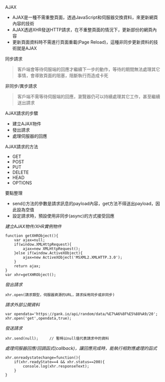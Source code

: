 AJAX
- AJAX是一種不需重整頁面，透過JavaScript和伺服器交換資料，來更新網頁內容的技術
- AJAX透過XHR發送HTTP請求，在不重整頁面的情況下，更新部份的網頁內容
- 更新頁面資料時不需進行頁面重載(Page Reload)，這種非同步更新資料的技術就是AJAX

同步請求
>客戶端會等待伺服端的回應才繼續下一步的動作，等待的期間無法處理其它事情，會導致頁面的阻塞，阻斷執行而造成卡死

非同步/異步請求
>客戶端不需等待伺服端的回應，瀏覽器仍可以持續處理其它工作，甚至繼續送出請求

AJAX請求的步驟
* 建立AJAX物件
* 發出請求
* 處理伺服器的回應

AJAX請求的方法
* GET
* POST
* PUT
* DELETE
* HEAD
* OPTIONS

要點整理
- send()方法的參數是請求訊息的payload內容，get方法不得送出payload，因此設為空值
- 設定請求時，預設使用非同步(async)的方式接受回應

*建立AJAX物件/XHR實例物件*
```
function getXHRObject(){
	var ajax=null;
	if(window.XMLHttpRequest){
		ajax=new XMLHttpRequest();
	}else if(window.ActiveXObject){
		ajax=new ActiveXObject('MSXML2.XMLHTTP.3.0');
	}
	return ajax;
}
var xhr=getXHRObject();
```

*發出請求*
```
xhr.open(請求類型，伺服器資源的URL，請求採用同步或非同步)
```

*請求外部公開資料*
```
var opendata='https://gank.io/api/random/data/%E7%A6%8F%E5%88%A9/20';
xhr.open('get',opendata,true);
```

*發送請求*
```
xhr.send(null);		// 暫時以null值代表請求中的資料
```

*處理伺服器回應/回調函式(callback)，讓回應完成時，能執行相對應處理的函式*
```
xhr.onreadystatechange=function(){
	if(xhr.readyState==4 && xhr.status==200){
		console.log(xhr.responseText);		
	}
}
```